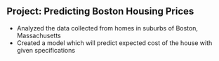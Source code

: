 ## Project: Predicting Boston Housing Prices


* Analyzed the data collected from homes in suburbs of Boston, Massachusetts
* Created a model which will predict expected cost of the house with given specifications
